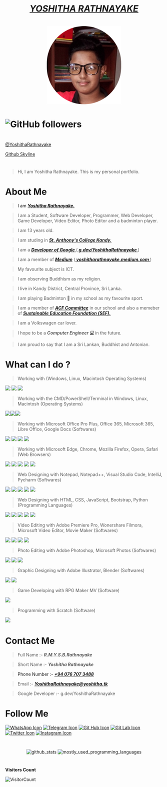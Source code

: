 # <div align="center"><a href="https://www.Yoshitha.tk"><b><i>YOSHITHA RATHNAYAKE</i></b></a></div>
 
# <div align="center"><img src="Yoshitha Rathnayake 2.png" height="250px" alt="Yoshitha Rathnayake"></div>

# ![GitHub followers](https://img.shields.io/github/followers/yoshitharathnayake?logo=GitHub&style=for-the-badge)

#
<a href="https://github.com/YoshithaRathnayake">@YoshithaRathnayake<a>

<a href="https://skyline.github.com/yoshitharathnayake/2022">Github Skyline<a>

# 
> Hi, I am Yoshitha Rathnayake. This is my personal portfolio.


# About Me

> I am <a href="https://www.Yoshitha.tk"><b><i>Yoshitha Rathnayake.</i></b></a>

> I am a Student, Software Developer, Programmer, Web Developer, Game Developer, Video Editor, Photo Editor and a badminton player.

> I am 13 years old. 

> I am studing in <a href="https://www.sack.edu.lk/#gsc.tab=0"><b><i>St. Anthony's College Kandy.</i></b></a>
 
> I am a <a href="https://developers.google.com/"><b><i>Developer of Google</i></b> </a> (<a href="https://developers.google.com/profile/u/YoshithaRathnayake"><b><i> g.dev/YoshithaRathnayake </i></b></a>)
 
> I am a member of <a href="https://medium.com/"><b><i>Medium</i></b></a> (<a href="https://yoshitharathnayake.medium.com/"><b><i> yoshitharathnayake.medium.com </i></b></a>)

> My favourite subject is ICT.

> I am observing Buddhism as my religion.

> I live in Kandy District, Central Province, Sri Lanka. 

> I am playing Badminton 🏸 in my school as my favourite sport.

> I am a member of <a href="https://github.com/acf-sack"><b><i>ACF Committee</i></b></a> in our school and also a memeber of <a href="https://sefglobal.org/"><b><i>Sustainable Education Foundation (SEF).</i></b></a>

> I am a Volkswagen car lover.
 
> I hope to be a <b><i>Computer Engineer 💻 </i></b> in the future.

> I am proud to say that I am a Sri Lankan, Buddhist and Antonian.


# What can I do ?

> Working with (Windows, Linux, Macintosh Operating Systems)
  
   
<a href="https://www.microsoft.com/en-in/windows"><img src="https://img.icons8.com/color/50/000000/windows-11.png"/><a>    <a href="https://www.linux.org/pages/download/"><img src="https://img.icons8.com/color/48/000000/linux--v1.png" height="55px"><a>     <a href="https://www.apple.com/macos/monterey/"><img src="https://img.icons8.com/ios-filled/50/ffffff/mac-os.png" height="50px"><a>
   
  
> Working with the CMD/PowerShell/Terminal in Windows, Linux, Macintosh (Operating Systems) 
  
  
<a href="https://www.microsoft.com/en-us/p/powershell/9mz1snwt0n5d?activetab=pivot:overviewtab#"><img src="https://deow9bq0xqvbj.cloudfront.net/image-logo/1769310/powershell.png" height="50px"><a><a href="https://linux.softpedia.com/get/Terminals/Terminal-3667.shtml"><img src="https://cdn1.macworld.co.uk/cmsdata/features/3608274/terminalicon2_thumb800.png" height="50px"><a><a href="https://sourceforge.net/directory/os:windows/?q=terminal+macos"><img src="https://th.bing.com/th/id/R.89609d9d431352f2e33b1f6e3541cd6a?rik=SAxIDO2wV5uaZg&riu=http%3a%2f%2fwww.journaldulapin.com%2fwp-content%2fuploads%2f2014%2f06%2fTerminal.png&ehk=Imywc0M3kWwm7BBNym409lajOPUIAn5tqXrF5Pb40TM%3d&risl=&pid=ImgRaw&r=0" height="50px"><a>    
    

> Working with Microsoft Office Pro Plus, Office 365, Microsoft 365, Libre Office, Google Docs (Softwares)
    
<a href="https://www.microsoft.com/en-US/microsoft-365/p/office-professional-2021/CFQ7TTC0HHJ9?activetab=pivot%3aoverviewtab"><img src="https://img.icons8.com/color/50/000000/microsoft-office-2019.png"/></a>    <a href="https://www.office.com/"><img src="https://img.icons8.com/color/50/000000/office-365.png"/></a>     <a href="https://www.libreoffice.org/"><img src="https://img.icons8.com/windows/50/ffffff/libre-office-suite.png"/></a>       <a href="https://docs.google.com/document/u/0/"><img src="https://img.icons8.com/color/50/000000/google-docs--v2.png"/></a>
    

> Working with Microsoft Edge, Chrome, Mozilla Firefox, Opera, Safari (Web Browsers)
    
<a href="https://www.microsoft.com/en-us/edge?r=1"><img src="https://img.icons8.com/color/48/4a90e2/ms-edge-new.png"/></a>      <a href="https://www.google.com/chrome/"><img src="https://img.icons8.com/fluency/48/4a90e2/chrome.png"/></a>       <a href="https://www.mozilla.org/en-US/exp/firefox/new/"><img src="https://img.icons8.com/external-tal-revivo-color-tal-revivo/43/4a90e2/external-firefox-a-free-and-open-source-web-browser-developed-by-the-mozilla-foundation-logo-color-tal-revivo.png"/></a>       <a href="https://www.opera.com/download"><img src="https://img.icons8.com/color/48/4a90e2/opera--v1.png"/></a>      <a href="https://support.apple.com/downloads/safari"><img src="https://img.icons8.com/color/48/4a90e2/safari--v1.png"/></a>
  
> Web Designing with Notepad, Notepad++, Visual Studio Code, IntelliJ, Pycharm (Softwares)


<a href="https://www.microsoft.com/en-us/p/windows-notepad/9msmlrh6lzf3?activetab=pivot:overviewtab"><img src="https://www.file-extensions.org/imgs/app-icon/128/759/microsoft-windows-notepad-icon.png" height="45px"><a>    <a href="https://notepad-plus-plus.org/downloads/"><img src="https://img.icons8.com/fluency/48/000000/notepad-plus-plus.png"/><a>  <a href="https://code.visualstudio.com/Download"><img src="https://img.icons8.com/fluency/48/000000/visual-studio-code-2019.png"/><a>    <a href="https://www.jetbrains.com/idea/download/?fromIDE=#section=windows"><img src="https://img.icons8.com/color/48/000000/intellij-idea.png"/><a>   <a href="https://www.jetbrains.com/pycharm/download/#section=windows"><img src="https://img.icons8.com/color/48/000000/pycharm.png"/><a>

 
> Web Designing with HTML, CSS, JavaScript, Bootstrap, Python (Programming Languages) 

<a href="https://www.w3schools.com/html/"><img src="https://img.icons8.com/color/48/000000/html-5--v1.png"/><a>    <a href="https://www.w3schools.com/css/"><img src="https://img.icons8.com/color/48/000000/css3.png"/><a>    <a href="https://www.w3schools.com/js/"><img src="https://img.icons8.com/color/48/000000/javascript--v1.png"/><a>    <a href="https://www.w3schools.com/bootstrap/"><img src="https://img.icons8.com/color/48/000000/bootstrap.png"/><a>   <a href="https://www.w3schools.com/python/"><img src="https://img.icons8.com/fluency/48/000000/python.png"/><a>
        

> Video Editing with Adobe Premiere Pro, Wonershare Filmora, Microsoft Video Editor, Movie Maker (Softwares)
    
<a href="https://www.adobe.com/products/premiere.html"><img src="https://www.adobe.com/content/dam/cct/creativecloud/business/teams/free-trial-new/desktop_premiere.svg" height="43px"/></a>     <a href="https://filmora.wondershare.com/"><img src="https://img.icons8.com/color/50/000000/filmora.png"/></a>     <img src="https://img.icons8.com/fluency/50/4a90e2/photos.png"/>     <img src="https://img.icons8.com/fluency/50/4a90e2/windows-movie-maker.png"/>
 
 
> Photo Editing with Adobe Photoshop, Microsoft Photos (Softwares)
    
<a href="https://www.adobe.com/products/photoshop.html"><img src="https://www.adobe.com/content/dam/acom/one-console/icons_rebrand/ps_appicon.svg" height="43px"/></a>        <a href="https://www.adobe.com/products/photoshop-express.html"><img src="https://www.adobe.com/content/dam/shared/images/product-icons/svg/photoshop-express.svg" height="43px"></a>     <img src="https://img.icons8.com/fluency/50/4a90e2/photos.png"/>
 
 
> Graphic Designing with Adobe Illustrator, Blender (Softwares)
    
<a href="https://www.adobe.com/products/illustrator.html"><img src="https://www.adobe.com/content/dam/shared/images/product-icons/svg/illustrator.svg" height="43px"/></a> 
<a href="https://www.blender.org/"><img src="https://img.icons8.com/color/48/000000/blender-3d.png"/></a>
    
    
> Game Developing with RPG Maker MV (Software) 


<a href="https://www.rpgmakerweb.com/products/rpg-maker-mv"><img src="https://www.autotechint.com/wp-content/uploads/rpg-maker-mv-icon-32.png" height="42px"><a>


> Programming with Scratch (Software)


<a href="https://scratch.mit.edu/download/"><img src="https://www.pngkey.com/png/full/786-7861727_scratch-desktop-4-scratch-desktop-logo.png" height="40px"><a>

  
# Contact Me
  
> Full Name :- <b><i>R.M.Y.S.B.Rathnayake</i></b>
  
> Short Name :- <b><i>Yoshitha Rathnayake</i></b>
  
> Phone Number :- <a href="tel:+94 076 707 3488"><b><i>+94 076 707 3488</i></b></a>
  
> Email :- <a href="mailto:YoshithaRathnayake@yoshitha.tk"><b><i>YoshithaRathnayake@yoshitha.tk</i></b></a>
 
> Google Developer :- g.dev/YoshithaRathnayake
  
  
# Follow Me
  
  
<a href=" https://chat.whatsapp.com/KRqihLP7J7HEpM2dL6Zwt9" ><img src="https://img.icons8.com/color/48/000000/whatsapp--v1.png" alt="WhatsApp Icon" /></a>    <a href="https://t.me/joinchat/hP-WbTXCf185YTg1" ><img src="https://img.icons8.com/color/48/000000/telegram-app--v1.png" alt="Telegram Icon" /></a>   <a href="https://github.com/YoshithaRathnayake" ><img src="https://img.icons8.com/fluency/48/000000/github.png" alt="Git Hub Icon" /></a>    <a href="https://gitlab.com/Yoshitha-SACK" ><img src="https://img.icons8.com/color/48/000000/gitlab.png" alt="Git Lab Icon"/></a>    <a href="https://twitter.com/YoshithaSenesh" ><img src="https://img.icons8.com/color/48/000000/twitter-circled--v1.png" alt="Twitter Icon" /></a>     <a href="https://www.instagram.com/yoshitha_rathnayake/" ><img src="https://img.icons8.com/color/48/000000/instagram-new.png" alt="Instagram Icon" /></a>
 
 
#
 <p align="center">
  <img align="middle" alt="github_stats" src="https://github-readme-stats.vercel.app/api?username=yoshitharathnayake&show_icons=true&count_private=true" />
  <img align="middle" alt="mostly_used_programming_languages" src="https://github-readme-stats.vercel.app/api/top-langs/?username=yoshitharathnayake&layout=compact&count_private=true" />
</p>
 
#
**Visitors Count**
  
![VisitorCount](https://profile-counter.glitch.me/{yoshitharathnayake2008}/count.svg)

<!---
Yoshitha-SACK/Yoshitha-SACK is a ✨ special ✨ repository because its `README.md` (this file) appears on your GitHub profile.
You can click the Preview link to take a look at your changes.
--->
 
